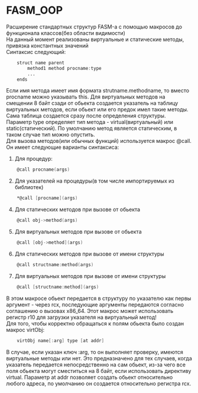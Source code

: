 # FASM_OOP  
Расширение стандартных структур FASM-а с помощью макросов до функционала классов(без области видимости)  
На данный момент реализованы виртуальные и статические методы, привязка константных значений  
Синтаксис следующий:
```asm
	struct name parent  
		method1 method procname:type  
		...  
	ends
```
Если имя метода имеет имя формата strutname.methodname, то вместо procname можно указывать this. Для виртуальных методов на смещении 8 байт сзади от обьекта создается указатель на таблицу виртуальных методов, если обьект или его предок имел такие методы. Сама таблица создается сразу после определения структуры. Параметр type определяет тип метода - virtual(виртуальный) или static(статический). По умолчанию метод является статическим, в таком случае тип можно опустить.  
Для вызова методов(или обычных функций) используется макрос @call. Он имеет следующие варианты синтаксиса:  
1. Для процедур:  
```asm
	@call procname(args)
``` 
2. Для указателей на процедуры(в том числе импортируемых из библиотек)
```asm
	*@call [procname](args)   
``` 
4. Для статических методов при вызове от обьекта  
```asm
	@call obj->method(args) 
```
5. Для виртуальных методов при вызове от обьекта  
```asm
	@call [obj->method](args)  
``` 
6. Для статических методов при вызове от имени структуры  
```asm
	@call structname:method(args)  
```
7. Для виртуальных методов при вызове от имени структуры  
```asm
	@call [structname:method](args)    
```
В этом макросе обьект передается в структуру по указателю как первы аргумент - через rcx, последующие аргументы передаются согласно соглашению о вызовах х86_64. Этот макрос может использовать регистр r10 для загрузки указателя на виртуальный метод!  
Для того, чтобы корректно обращаться к полям обьекта было создан макрос virtObj:  
```asm
	virtObj name[:arg] type [at addr]
```
В случае, если указан ключ :arg, то он выполняет проверку, имеются виртуальные методы или нет. Это предназначено для тех случаев, когда указатель передается непосредственно на сам обьект, из-за чего все поля обьекта могут сместиться на 8 байт, если использовать директиву virtual. Параметр at addr позволяет создать обьект относительно любого адреса, по умолчанию он создается относительно регистра rcx.
